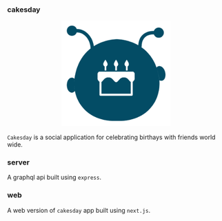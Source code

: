 ### cakesday

<p align="center">
<img src="/images/main-logo.png" width="50%"/>
</p>

`Cakesday` is a social application for celebrating birthays with friends world wide.

### server

A graphql api built using `express`.

### web

A web version of `cakesday` app built using `next.js`.
